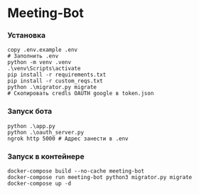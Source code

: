 # Meeting-Bot

### Установка 

```shell
copy .env.example .env
# Заполнить .env
python -m venv .venv
.\venv\Scripts\activate
pip install -r requirements.txt
pip install -r custom_reqs.txt
python .\migrator.py migrate
# Скопировать credls OAUTH google в token.json
```

### Запуск бота

```shell
python .\app.py
python .\oauth_server.py
ngrok http 5000 # Адрес занести в .env
```

### Запуск в контейнере
```shell
docker-compose build --no-cache meeting-bot
docker-compose run meeting-bot python3 migrator.py migrate
docker-compose up -d
```